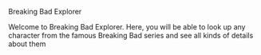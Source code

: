 Breaking Bad Explorer 

Welcome to Breaking Bad Explorer. 
Here, you will be able to look up any character from the famous Breaking Bad series 
and see all kinds of details about them

